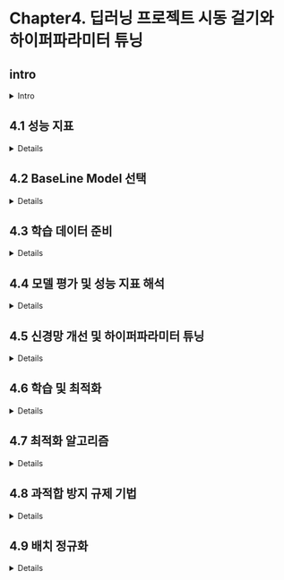 # Chapter4. 딥러닝 프로젝트 시동 걸기와 하이퍼파라미터 튜닝

## intro
<details>
<summary>Intro</summary>

* 딥러닝 개발은 경험에 의존하는 바가 크다. 

* 고려할 것들에 대한 내용은 아래와 같다.
    - 신경망 구조는 무엇으로
    - 은닉층의 갯수 설정
    - 층의 유닛과 필터의 수
    - 학습률의 설정
    - 활성화 함수 종류
    - 데이터 수집 vs 하이퍼 파라미터 튜닝

</details>

## 4.1 성능 지표 
<details>

* 모델의 평가지표에는 정확도, 재현율, 정밀도, F1-Score등이 존재한다. 
어떤 평가지표가 정답이 아닌 상황에 따라 평가지표를 취사 선택해야 한다.

* Confusion Matrix의 사용 

* F1-Score는 정밀도와 재현율의 조화평균, 서로 Trade-off의 관계 

</details>

## 4.2 BaseLine Model 선택 
<details>

* 베이스 라인 선택시 고려해야할 부분은 다음과 같다.
    - 신경망 유형 선택 (MLP, CNN, RNN ... )
    - 혹시 Object Detection 인가 ?
    - 신경망의 층수, 활성화 함수, 최적화 알고리즘의 선택
    - 드롭아웃, 배치정규화, L2 규제 유형의 모델 규제 선택 

* 전이학습 모델이 무엇을 학습했는지를 알고 있다면 내가 직면한 문제와 유사한 전이학습 모델의 사용을 고려해봄직 하다.

* AlexNet (구조 알아둘 것)
    - 5개의 합성곱층 + 2개의 전결합층 
    - 층의 깊이(필터 수) : 합성곱층 96, 256, 384, 385, 256
    - 필터 크기 : 11, 5, 3, 3
    - 은닉층 : Relu
    - 합성곱 층에서는 MaxPool 적용
    - 전결합층(출력층 이전)의 뉴런은 4096
    - 출력층 뉴런 갯수 1000개, softmax 사용 

* AlexNet, ResNet, Inception의 구조는 익혀둘것 (특히, skip connection)

</details>

## 4.3 학습 데이터 준비 
<details>

* train, valid, test 데이터의 분할에 대한 내용

* 하나의 epoch 마다 loss, acc가 출력 

* 데이터가 100만개 이상이면 valid, test 1만개 분할(데이터가 많다의 기준)

* 주의! 데이터가 같은 분포, 특징을 따르는 가? (ex, 고해상도와 저해상도)

### 4.3.2 전처리 

* 회색조 이미지 변환 
    - 이미지의 채널을 1개로 회색조 변환하면 연산량이 줄어든다. (고려)
    - 이미지 크기를 조절(입력시 동일한 shape)

* 이미지 정규화 
    - 데이터의 입력 특징을 비슷한 분포를 가지도록 하는 것(이미지의 경우 픽셀값)
    -> 실제로 픽셀의 범위가 다른 이미지가 있으니 꼭 주의할 것 

    - 정규화의 방법
        1. 값을 작게(0~1 사이의 구간으로) 설정
        2. 이미지 픽셀값의 범위를 같은 범위로 동일하게 설정

    - 픽셀 값의 평균과 표준편차, 픽셀값에서 평균을 빼고 표준편차로 나눈다.
    (정규분포를 따르면 평균이 0이다, 데이터가 0으로 수렴하는 느낌)

    - 정규화를 하는 이유는 손실함수의 사용에도 있다.
    ( 정규분포를 하지 않으면 손실함수의 대칭성이 커진다, 원형과 타원의 형태)
    >> 전역 최소점에 도달하는 속도, 시간의 차이 

* 데이터 증강

</details>

## 4.4 모델 평가 및 성능 지표 해석 
<details>

### 4.4.1 과적합의 징후

* 과적합 확인

* 베이즈 오차율 
    - 이론적으로 모델이 실현 가능한 가장 좋은 성능을 의미

</details>

## 4.5 신경망 개선 및 하이퍼파라미터 튜닝
<details>

하이퍼 파라미터 조정,  데이터 전처리, 데이터 추가 수집의 선택 근거

* 판단 기준
    1. 훈련 데이터의 기존 성능이 납득 가능한 수준인가
    2. train_acc, val_acc의 지표를 시각화하여 확인
    3. 훈련 데이터의 성능이 낮다면 과소적합으로 기존 데이터도 잘 활용하지 못하는 것
        - 데이터 추가 수집 X
        - 하이퍼파라미터 조정
        - 데이터 클렌징, Re EDA
    
* 주요 원인을 파악할 것 
    - 낮은 성능의 원인이 데이터 : 전처리 및 추가 수집
    - 낮은 성능의 원인이 알고리즘 : 하이퍼파라미터 조정 

* 파라미터와 하이퍼파라미터 
    - 파라미터 : 가중치, 편향 : Backpropa를 통해 조정된다. 
    - 하이퍼 파라미터 : 신경망의 학습 대상이 아님.
    (learning rate, batch_size, epochs, num of layer)

### 4.5.3 신경망의 하이퍼파라미터 

* 신경망 구조 
    - 은닉층 수(깊이)
    - 층의 뉴런 갯수
    - 활성화 함수의 종류 

* 학습 및 최적화
    - 학습률, 학습률의 감쇠 유형
    - 미니배치 크기 
    - 최적화 알고리즘의 종류
    - epoch 수 

* 규제 및 과적합 방지
    - L2 규제 
    - Dropout
    - 데이터 증강 

### 4.5.4 신경망 구조 

- 필요한 학습 능력을 확보할 수 있는 신경망의 값을 찾아야함

- 검증 데이터의 오차가 더 이상 개선되지 않을 때까지 은닉층의 뉴런을 추가 

- 활성화 함수는 relu 선에서 정리 가능( swish도 고려 )

</details>

## 4.6 학습 및 최적화
<details>

* 경사하강법은 오차 함수의 값이 최소가 되도록하는 최적의 가중치 찾기 알고리즘 

* 학습률은 어떻게 선택하는가?
    - val_loss가 감소한다면 학습을 계속 진행
    - 학습이 끝나도 val_loss가 계속 감소한다면 학습률이 너무 작아 수렴하지 못한 것
        1. 학습률은 고정, epoch 증가
        2. 학습률 약간 증가 학습 진행 
    - val_loss가 진동한다면 학습률이 큰 것

### 4.6.3 학습률 감쇠 및 적응형 학습 

* 고정된 학습률을 사용하지 않고 학습률을 감쇠시키는 것
    - 학습 진행중에 학습률을 변동 시키는 것

>> adam, adagrad 선에서 정리 완료

### 4.6.4 미니배치 크기

* 배치 경사 하강법
    - 장점 : 노이즈가 적고, 최소점까지 큰 보폭으로 접근
    - 단점 : 가중치 수정시에 전체 데이터 셋을 사용, 학습 속도 느림, 컴퓨팅 자원 소모량

* 확률적 경사 하강법
    - 대체로 BGD보다 좋은 성능 
    - 단점 : 한번에 데이터 하나만 처리하므로 학습 계산 속도

* 미니 배치 경사 하강법
    - BGD, SGD의 절충안
    - 훈련 데이터 몇개를 미니 배치로 분할하여 사용
    - 계산 속도 향상 및 가중치 수정 시간이 짧다.
    - 1024 이상의 미니배치 사이즈는 잘 사용하지 않는다.

</details>

## 4.7 최적화 알고리즘 
<details>

* 모멘텀을 적용한 경사하강법
    - 잘못된 방향으로의 가중치 이동 방향이 진동하는 것을 완화하는 기법
    - 기존 가중치 수정 방식에 + 속도 

* Adam 
    - Adaptive moment estimation 
    - 경사의 평균을 속도항으로 사용, 속도항이 지수적으로 감쇠된다는 차이
    - 학습 시간이 빠르다 
    >> 그냥 Adam을 사용하자! 체고체고 

* 조기종료 
    - train_loss, val_loss를 잘 보고 과대 적합 이전에 조기 종료 

</details>

## 4.8 과적합 방지 규제 기법
<details>

1. L2 규제화는 가중치를 통해 뉴런의 영향력을 억제  
2. Dropout은 일부 뉴런의 영향력을 완전히 비활성화 


* L2 규제화
    - 오차 함수에 규제화 항을 추가하는 것 
    >> 오차 함수 = 기존 오차 함수 + 규제화 항

    - 오차 함수가 0으로는 감소하지만 0이 되지는 않도록 한다.
    - 가중치가 작아지며 뉴런의 영향력이 감소하게 된다.
    - L2 적용시 과적합 해소가 안된다면 lambda 값을 증가시켜 모델의 복잡도 저하 

* Dropout
    
* 데이터 증강 
    - 모델의 특징 학습 중 대상의 원래 모습에 대한 의존도를 낮춰버린다.

</details>

## 4.9 배치 정규화
<details>

* 이미 추출된 특징을 정규화하여 은닉층에서 정규화의 도움을 받도록 하는 것 

* 공변량 시프트
    ex) 흰색 고양이를 학습했는데 입력으로 검은색 고양이가 들어오는 경우 예측 성능이 낮아질 수 있다.

    이 경우 분포를 조정하여 "고양이"라는 특징을 잡아낼 수 있도록 하는 것으로 이해함.

* 공변량 시프트와 같은 현상에서 배치정규화는 은닉층의 출력 분포의 변화를 억제시켜버림

* 각 층마다 독립적인 학습이 가능해진다.

</details>
